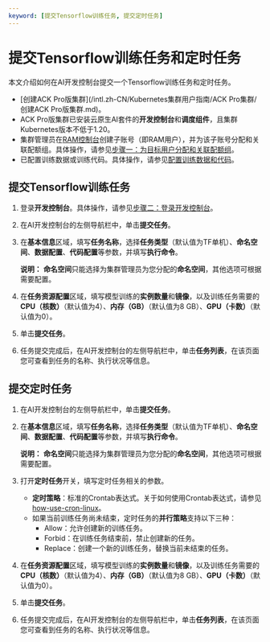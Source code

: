 ```yaml
---
keyword: [提交Tensorflow训练任务, 提交定时任务]
---
```


# 提交Tensorflow训练任务和定时任务

本文介绍如何在AI开发控制台提交一个Tensorflow训练任务和定时任务。

-   [创建ACK Pro版集群](/intl.zh-CN/Kubernetes集群用户指南/ACK Pro集群/创建ACK Pro版集群.md)。
-   ACK Pro版集群已安装云原生AI套件的**开发控制台**和**调度组件**，且集群Kubernetes版本不低于1.20。
-   集群管理员在[RAM控制台](https://ram.console.aliyun.com/)创建子账号（即RAM用户），并为该子账号分配和关联配额组。具体操作，请参见[步骤一：为目标用户分配和关联配额组](/intl.zh-CN/云原生AI用户指南/AI控制台使用指南/开发/访问AI开发控制台.md)。
-   已配置训练数据或训练代码。具体操作，请参见[配置训练数据和代码](/intl.zh-CN/云原生AI用户指南/AI控制台使用指南/开发/配置训练数据和代码.md)。

## 提交Tensorflow训练任务

1.  登录**开发控制台**。具体操作，请参见[步骤二：登录开发控制台](/intl.zh-CN/云原生AI用户指南/AI控制台使用指南/开发/访问AI开发控制台.md)。

2.  在AI开发控制台的左侧导航栏中，单击**提交任务**。

3.  在**基本信息**区域，填写**任务名称**，选择**任务类型**（默认值为TF单机）、**命名空间**、**数据配置**、**代码配置**等参数，并填写**执行命令**。

    **说明：** **命名空间**只能选择为集群管理员为您分配的**命名空间**，其他选项可根据需要配置。

4.  在**任务资源配置**区域，填写模型训练的**实例数量**和**镜像**，以及训练任务需要的**CPU（核数）**（默认值为4）、**内存（GB）**（默认值为8 GB）、**GPU（卡数）**（默认值为0）。

5.  单击**提交任务**。

6.  任务提交完成后，在AI开发控制台的左侧导航栏中，单击**任务列表**，在该页面您可查看到任务的名称、执行状况等信息。


## 提交定时任务

1.  在AI开发控制台的左侧导航栏中，单击**提交任务**。

2.  在**基本信息**区域，填写**任务名称**，选择**任务类型**（默认值为TF单机）、**命名空间**、**数据配置**、**代码配置**等参数，并填写**执行命令**。

    **说明：** **命名空间**只能选择为集群管理员为您分配的**命名空间**，其他选项可根据需要配置。

3.  打开**定时任务**开关，填写定时任务相关的参数。

    -   **定时策略**：标准的Crontab表达式。关于如何使用Crontab表达式，请参见[how-use-cron-linux](https://opensource.com/article/17/11/how-use-cron-linux)。
    -   如果当前训练任务尚未结束，定时任务的**并行策略**支持以下三种：
        -   Allow：允许创建新的训练任务。
        -   Forbid：在训练任务结束前，禁止创建新的任务。
        -   Replace：创建一个新的训练任务，替换当前未结束的任务。
4.  在**任务资源配置**区域，填写模型训练的**实例数量**和**镜像**，以及训练任务需要的**CPU（核数）**（默认值为4）、**内存（GB）**（默认值为8 GB）、**GPU（卡数）**（默认值为0）。

5.  单击**提交任务**。

6.  任务提交完成后，在AI开发控制台的左侧导航栏中，单击**任务列表**，在该页面您可查看到任务的名称、执行状况等信息。


